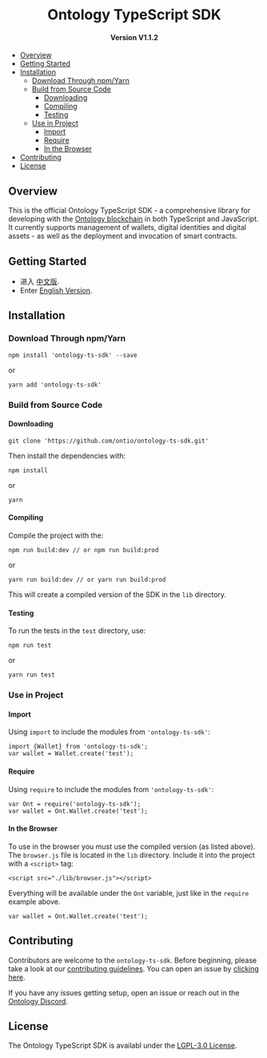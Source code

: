 
<h1 align="center">Ontology TypeScript SDK </h1>
<h4 align="center">Version V1.1.2 </h4>

- [Overview](#overview)
- [Getting Started](#getting-started)
- [Installation](#installation)
  - [Download Through npm/Yarn](#download-through-npmyarn)
  - [Build from Source Code](#build-from-source-code)
    - [Downloading](#downloading)
    - [Compiling](#compiling)
    - [Testing](#testing)
  - [Use in Project](#use-in-project)
    - [Import](#import)
    - [Require](#require)
    - [In the Browser](#in-the-browser)
- [Contributing](#contributing)
- [License](#license)

## Overview

This is the official Ontology TypeScript SDK - a comprehensive library for developing with the [Ontology blockchain](https://ont.io) in both TypeScript and JavaScript. It currently supports management of wallets, digital identities and digital assets - as well as the deployment and invocation of smart contracts.

## Getting Started

* 进入 [中文版](https://ontio.github.io/documentation/ontology_ts_sdk_zh.html).
* Enter [English Version](https://ontio.github.io/documentation/ontology_ts_sdk_en.html).

## Installation

### Download Through npm/Yarn

````
npm install 'ontology-ts-sdk' --save
````

or

```
yarn add 'ontology-ts-sdk'
```

### Build from Source Code

#### Downloading

```
git clone 'https://github.com/ontio/ontology-ts-sdk.git'
```

Then install the dependencies with:

```
npm install
```

or

```
yarn
```

#### Compiling

Compile the project with the:

````
npm run build:dev // or npm run build:prod
````

or

```
yarn run build:dev // or yarn run build:prod
```

This will create a compiled version of the SDK in the `lib` directory.

#### Testing

To run the tests in the `test` directory, use:

```
npm run test
```

or

```
yarn run test
```

### Use in Project

#### Import

Using `import` to include the modules from `'ontology-ts-sdk'`:

```
import {Wallet} from 'ontology-ts-sdk';
var wallet = Wallet.create('test');
```

#### Require

Using `require` to include the modules from `'ontology-ts-sdk'`:

````
var Ont = require('ontology-ts-sdk');
var wallet = Ont.Wallet.create('test');
````

#### In the Browser

To use in the browser you must use the compiled version (as listed above).
The `browser.js` file is located in the `lib` directory.
Include it into the project with a `<script>` tag:

````
<script src="./lib/browser.js"></script>
````

Everything will be available under the `Ont` variable, just like in the `require` example above.

```
var wallet = Ont.Wallet.create('test');
```

## Contributing

Contributors are welcome to the `ontology-ts-sdk`. Before beginning, please take a look at our [contributing guidelines](CONTRIBUTING.md). You can open an issue by [clicking here](https://github.com/ontio/ontology-ts-sdk/issues/new).

If you have any issues getting setup, open an issue or reach out in the [Ontology Discord](https://discordapp.com/invite/4TQujHj).

## License

The Ontology TypeScript SDK is availabl under the [LGPL-3.0 License](LICENSE).
